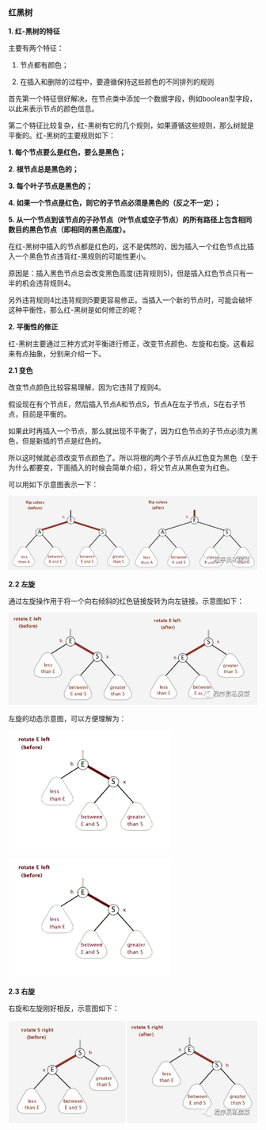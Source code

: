### 红黑树

**1. 红-黑树的特征**

主要有两个特征：

1. 节点都有颜色；

2. 在插入和删除的过程中，要遵循保持这些颜色的不同排列的规则

首先第一个特征很好解决，在节点类中添加一个数据字段，例如boolean型字段，以此来表示节点的颜色信息。

第二个特征比较复杂，红-黑树有它的几个规则，如果遵循这些规则，那么树就是平衡的。红-黑树的主要规则如下：

**1. 每个节点要么是红色，要么是黑色；**

**2. 根节点总是黑色的；**

**3. 每个叶子节点是黑色的；**

**4. 如果一个节点是红色，则它的子节点必须是黑色的（反之不一定）；**

**5. 从一个节点到该节点的子孙节点（叶节点或空子节点）的所有路径上包含相同数目的黑色节点（即相同的黑色高度）。**

在红-黑树中插入的节点都是红色的，这不是偶然的，因为插入一个红色节点比插入一个黑色节点违背红-黑规则的可能性更小。

原因是：插入黑色节点总会改变黑色高度(违背规则5)，但是插入红色节点只有一半的机会违背规则4。

另外违背规则4比违背规则5要更容易修正。当插入一个新的节点时，可能会破坏这种平衡性，那么红-黑树是如何修正的呢？

**2. 平衡性的修正**

红-黑树主要通过三种方式对平衡进行修正，改变节点颜色、左旋和右旋。这看起来有点抽象，分别来介绍一下。

**2.1 变色**

改变节点颜色比较容易理解，因为它违背了规则4。

假设现在有个节点E，然后插入节点A和节点S，节点A在左子节点，S在右子节点，目前是平衡的。

如果此时再插入一个节点，那么就出现不平衡了，因为红色节点的子节点必须为黑色，但是新插的节点是红色的。

所以这时候就必须改变节点颜色了。所以将根的两个子节点从红色变为黑色（至于为什么都要变，下面插入的时候会简单介绍），将父节点从黑色变为红色。

可以用如下示意图表示一下：

  ![](../image/201904010009.jpg)
  
  **2.2 左旋**
  
  通过左旋操作用于将一个向右倾斜的红色链接旋转为向左链接。示意图如下：
  
  ![](../image/201904010010.jpg)
  
  左旋的动态示意图，可以方便理解为：
  
  ![显示文本](../image/201904010012.gif?imageMogr2/auto-orient/strip)
  
  ![显示文本](../image/201904010012.gif)

  
  **2.3 右旋**
  
  右旋和左旋刚好相反，示意图如下：
  
  ![](../image/201904010011.jpg)
  
  


  
  






















